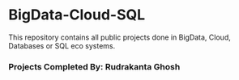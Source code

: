 # BigData-Cloud-SQL
This repository contains all public projects done in BigData, Cloud, Databases or SQL eco systems.

### Projects Completed By: Rudrakanta Ghosh
